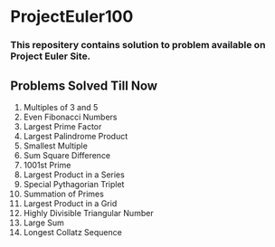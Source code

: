 # ProjectEuler100
<h3>This repositery contains solution to problem available on Project Euler Site.</h2>
<h2>Problems Solved Till Now</h1>
<ol>
  <li>Multiples of 3 and 5</li>
  <li>Even Fibonacci Numbers</li>
  <li>Largest Prime Factor</li>
  <li>Largest Palindrome Product</li>
  <li>Smallest Multiple</li>
  <li>Sum Square Difference</li>
  <li>1001st Prime</li>
  <li>Largest Product in a Series</li>
  <li>Special Pythagorian Triplet</li>
  <li>Summation of Primes</li>
  <li>Largest Product in a Grid</li>
  <li>Highly Divisible Triangular Number</li>
  <li>Large Sum</li>
  <li>Longest Collatz Sequence</li>
</ol>
